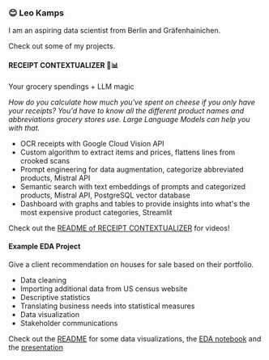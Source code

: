 ### 😊 Leo Kamps

I am an aspiring data scientist from Berlin and Gräfenhainichen.

Check out some of my projects.

#### RECEIPT CONTEXTUALIZER 🧾📊

Your grocery spendings + LLM magic

*How do you calculate how much you've spent on cheese if you only have your receipts? You'd have to know all the different product names and abbreviations grocery stores use. Large Language Models can help you with that.*

- OCR receipts with Google Cloud Vision API
- Custom algorithm to extract items and prices, flattens lines from crooked scans
- Prompt engineering for data augmentation, categorize abbreviated products, Mistral API
- Semantic search with text embeddings of prompts and categorized products, Mistral API, PostgreSQL vector database
- Dashboard with graphs and tables to provide insights into what's the most expensive product categories, Streamlit

Check out the [README of RECEIPT CONTEXTUALIZER](https://github.com/leokam/receipt-contextualizer) for videos!

#### Example EDA Project

Give a client recommendation on houses for sale based on their portfolio.

- Data cleaning
- Importing additional data from US census website
- Descriptive statistics
- Translating business needs into statistical measures
- Data visualization
- Stakeholder communications

Check out the [README](https://github.com/leokam/portfolio-eda/blob/main/README.md) for some data visualizations, the [EDA notebook](https://github.com/leokam/portfolio-eda/blob/main/EDA.ipynb) and the [presentation](https://github.com/leokam/portfolio-eda/blob/main/presentation.pdf)
